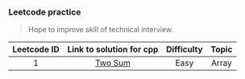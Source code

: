 ### Leetcode practice
> Hope to improve skill of technical interview.

|Leetcode ID|Link to solution for cpp|Difficulty|Topic|
|:---------:|:----------------------:|:--------:|:----:|
|1|[Two Sum](https://github.com/Sinyu104/Leetcode-practice/blob/master/2-two_sum/solution.cpp)|Easy|Array|